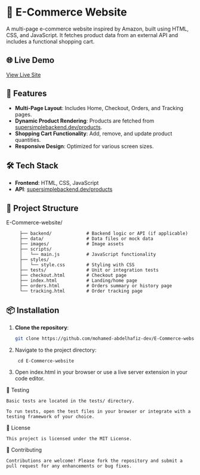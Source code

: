 # 🛒 E-Commerce Website

A multi-page e-commerce website inspired by Amazon, built using HTML, CSS, and JavaScript. It fetches product data from an external API and includes a functional shopping cart.

## 🌐 Live Demo

[View Live Site](https://e-commerce-website-puce-one.vercel.app)

## 🚀 Features

- **Multi-Page Layout**: Includes Home, Checkout, Orders, and Tracking pages.
- **Dynamic Product Rendering**: Products are fetched from [supersimplebackend.dev/products](https://supersimplebackend.dev/products).
- **Shopping Cart Functionality**: Add, remove, and update product quantities.
- **Responsive Design**: Optimized for various screen sizes.

## 🛠 Tech Stack

- **Frontend**: HTML, CSS, JavaScript
- **API**: [supersimplebackend.dev/products](https://supersimplebackend.dev/products)

## 📁 Project Structure

E-Commerce-website/

         ├── backend/             # Backend logic or API (if applicable)
         ├── data/                # Data files or mock data
         ├── images/              # Image assets
         ├── scripts/
         │   └── main.js          # JavaScript functionality
         ├── styles/
         │   └── style.css        # Styling with CSS
         ├── tests/               # Unit or integration tests
         ├── checkout.html        # Checkout page
         ├── index.html           # Landing/home page
         ├── orders.html          # Orders summary or history page
         └── tracking.html        # Order tracking page


## 📦 Installation

1. **Clone the repository**:
   ```bash
   git clone https://github.com/mohamed-abdelhafiz-dev/E-Commerce-website.git

2. Navigate to the project directory:

        cd E-Commerce-website
        
        
3. Open index.html in your browser or use a live server extension in your code editor.


🧪 Testing
  
    Basic tests are located in the tests/ directory.
  
    To run tests, open the test files in your browser or integrate with a testing framework of your choice.

📜 License

    This project is licensed under the MIT License.

🤝 Contributing

    Contributions are welcome! Please fork the repository and submit a pull request for any enhancements or bug fixes.

